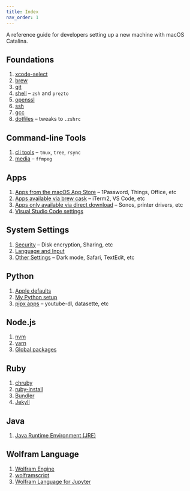 ```yaml
---
title: Index
nav_order: 1
---
```


A reference guide for developers setting up a new machine with macOS Catalina.

## Foundations

1. [xcode-select](foundations/xcode-select.html)
2. [brew](foundations/brew.html)
3. [git](foundations/git.html)
4. [shell](foundations/shell.html) – `zsh` and `prezto`
5. [openssl](foundations/openssl.html)
6. [ssh](foundations/ssh.html)
7. [gcc](foundations/gcc.html)
8. [dotfiles](foundations/dotfiles-tweaks.html) – tweaks to `.zshrc`

## Command-line Tools

1. [cli tools](cli/tools.html) – `tmux`, `tree`, `rsync`
2. [media](cli/media.html) – `ffmpeg`

## Apps

1. [Apps from the macOS App Store](apps/app-store.html) – 1Password, Things, Office, etc
2. [Apps available via brew cask](apps/brew-casks.html) – iTerm2, VS Code, etc
3. [Apps only available via direct download](apps/direct-downloads.html) – Sonos, printer drivers, etc
4. [Visual Studio Code settings](apps/vscode.html)

## System Settings

1. [Security](system/security.html) – Disk encryption, Sharing, etc
2. [Language and Input](system/keyboard.html)
3. [Other Settings](system/settings.html) – Dark mode, Safari, TextEdit, etc

## Python

1. [Apple defaults](python/defaults.html)
2. [My Python setup](python/setup.html)
3. [pipx apps](python/pipx-apps.html) – youtube-dl, datasette, etc

## Node.js

1. [nvm](node-js/nvm.html)
2. [yarn](node-js/yarn.html)
3. [Global packages](node-js/global-packages.html)

## Ruby

1. [chruby](ruby/chruby.html)
2. [ruby-install](ruby/ruby-install.html)
3. [Bundler](ruby/bundler.html)
4. [Jekyll](ruby/jekyll.html)

## Java

1. [Java Runtime Environment (JRE)](java/jre.html)

## Wolfram Language

1. [Wolfram Engine](wolfram-language/engine.html)
2. [wolframscript](wolfram-language/wolframscript.html)
3. [Wolfram Language for Jupyter](wolfram-language/wolfram-language-for-jupyter.html)